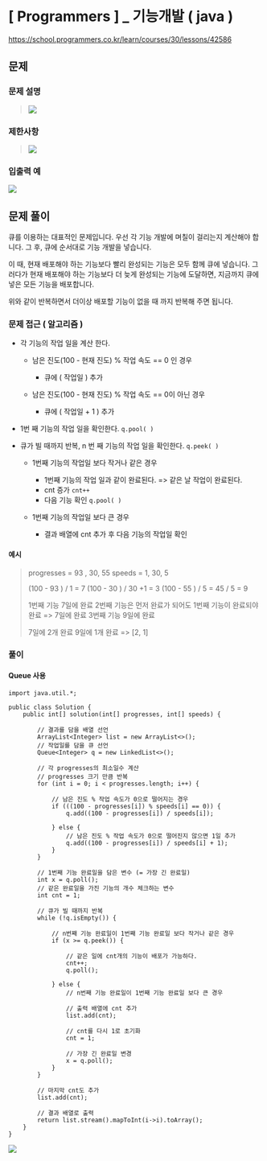 # [ Programmers ] _ 기능개발 ( java )
https://school.programmers.co.kr/learn/courses/30/lessons/42586
## 문제 
### 문제 설명
>![](https://i.imgur.com/Ch7SHsc.png)
>

### 제한사항
>![](https://i.imgur.com/RUJOEEW.png)
>


### 입출력 예
![](https://i.imgur.com/HsdSr4Z.png)






## 문제 풀이
큐를 이용하는 대표적인 문제입니다. 우선 각 기능 개발에 며칠이 걸리는지 계산해야 합니다. 그 후, 큐에 순서대로 기능 개발을 넣습니다.

이 때, 현재 배포해야 하는 기능보다 빨리 완성되는 기능은 모두 함께 큐에 넣습니다. 그러다가 현재 배포해야 하는 기능보다 더 늦게 완성되는 기능에 도달하면, 지금까지 큐에 넣은 모든 기능을 배포합니다.

위와 같이 반복하면서 더이상 배포할 기능이 없을 때 까지 반복해 주면 됩니다.
### 문제 접근 ( 알고리즘 )
- 각 기능의 작업 일을 계산 한다.
	- 남은 진도(100 - 현재 진도) % 작업 속도 == 0 인 경우
		- 큐에 ( 작업일 ) 추가
		  
	- 남은 진도(100 - 현재 진도) % 작업 속도 == 0이 아닌 경우
		- 큐에  ( 작업일 + 1 ) 추가 
		  
-  1번 째 기능의 작업 일을 확인한다. `q.pool( )`
  
- 큐가 빌 때까지 반복, n 번 째 기능의 작업 일을 확인한다. `q.peek( )`
	- 1번째 기능의 작업일 보다 작거나 같은 경우
		- 1번째 기능의 작업 일과 같이 완료된다. => 같은 날 작업이 완료된다.
		- cnt 증가 `cnt++`
		- 다음 기능 확인 `q.pool( )`
		  
	- 1번째 기능의 작업일 보다 큰 경우
		- 결과 배열에 cnt 추가 후 다음 기능의 작업일 확인


#### 예시
>progresses = 93 , 30, 55
>speeds = 1, 30, 5
>
>(100 - 93 ) / 1 = 7 
>(100 - 30 ) / 30 +1  = 3
>(100 - 55 ) / 5   = 45 / 5 = 9
>
>1번째 기능 7일에 완료
>2번째 기능은 먼저 완료가 되어도 1번째 기능이 완료되야 완료 => 7일에 완료
>3번째 기능 9일에 완료
>
>7일에 2개 완료 9일에 1개 완료 => [2, 1]


### 풀이
#### Queue 사용

```
import java.util.*;

public class Solution {
    public int[] solution(int[] progresses, int[] speeds) {  
  
	    // 결과를 담을 배열 선언  
	    ArrayList<Integer> list = new ArrayList<>();  
	    // 작업일를 담을 큐 선언  
	    Queue<Integer> q = new LinkedList<>();  
	  
	    // 각 progresses의 최소일수 계산  
	    // progresses 크기 만큼 반복  
	    for (int i = 0; i < progresses.length; i++) {  
	    
	        // 남은 진도 % 작업 속도가 0으로 떨어지는 경우  
	        if (((100 - progresses[i]) % speeds[i] == 0)) {  
	            q.add((100 - progresses[i]) / speeds[i]);  
	            
	        } else {  
	            // 남은 진도 % 작업 속도가 0으로 떨어진지 않으면 1일 추가  
	            q.add((100 - progresses[i]) / speeds[i] + 1);  
	        }  
	    }  
	  
	    // 1번째 기능 완료일을 담은 변수 (= 가장 긴 완료일)  
	    int x = q.poll();  
	    // 같은 완료일을 가진 기능의 개수 체크하는 변수
	    int cnt = 1;  
	  
	    // 큐가 빌 때까지 반복  
	    while (!q.isEmpty()) {  
	  
	        // n번째 기능 완료일이 1번째 기능 완료일 보다 작거나 같은 경우  
	        if (x >= q.peek()) {  
	  
	            // 같은 일에 cnt개의 기능이 배포가 가능하다.  
	            cnt++;  
	            q.poll();  
	  
	        } else {  
	            // n번째 기능 완료일이 1번째 기능 완료일 보다 큰 경우  
	  
	            // 출력 배열에 cnt 추가  
	            list.add(cnt);  
	  
	            // cnt를 다시 1로 초기화  
	            cnt = 1;  
	  
	            // 가장 긴 완료일 변경  
	            x = q.poll();  
	        }  
	    }  
  
	    // 마지막 cnt도 추가  
	    list.add(cnt);  
  
	    // 결과 배열로 출력  
	    return list.stream().mapToInt(i->i).toArray();  
	}
}
```

![](https://i.imgur.com/pyTVump.png)


